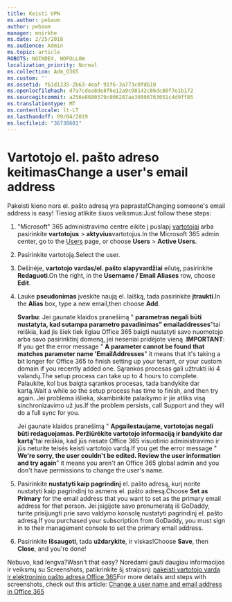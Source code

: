 ```yaml
---
title: Keisti UPN
ms.author: pebaum
author: pebaum
manager: mnirkhe
ms.date: 2/25/2018
ms.audience: Admin
ms.topic: article
ROBOTS: NOINDEX, NOFOLLOW
localization_priority: Normal
ms.collection: Adm_O365
ms.custom: ''
ms.assetid: f61d1335-2b63-4eaf-91f6-3a773c0fd610
ms.openlocfilehash: d7a7cdea8de8f6e12a9c98142c86dc80f7e1b172
ms.sourcegitcommit: a256e8680379c006287ae30996763051c4d9ff85
ms.translationtype: MT
ms.contentlocale: lt-LT
ms.lasthandoff: 09/04/2019
ms.locfileid: "36738601"
---
```

# <a name="change-a-users-email-address"></a><span data-ttu-id="77de7-102">Vartotojo el. pašto adreso keitimas</span><span class="sxs-lookup"><span data-stu-id="77de7-102">Change a user's email address</span></span>

<span data-ttu-id="77de7-103">Pakeisti kieno nors el. pašto adresą yra paprasta!</span><span class="sxs-lookup"><span data-stu-id="77de7-103">Changing someone's email address is easy!</span></span> <span data-ttu-id="77de7-104">Tiesiog atlikite šiuos veiksmus:</span><span class="sxs-lookup"><span data-stu-id="77de7-104">Just follow these steps:</span></span>
  
1. <span data-ttu-id="77de7-105">"Microsoft" 365 administravimo centre eikite į puslapį [vartotojai](https://go.microsoft.com/fwlink/p/?linkid=834822) arba pasirinkite **vartotojus** \> **aktyvius**vartotojus.</span><span class="sxs-lookup"><span data-stu-id="77de7-105">In the Microsoft 365 admin center, go to the [Users](https://go.microsoft.com/fwlink/p/?linkid=834822) page, or choose **Users** \> **Active Users**.</span></span>
    
2. <span data-ttu-id="77de7-106">Pasirinkite vartotoją.</span><span class="sxs-lookup"><span data-stu-id="77de7-106">Select the user.</span></span>
    
3. <span data-ttu-id="77de7-107">Dešinėje, **vartotojo vardas/el. pašto slapyvardžiai** eilutę, pasirinkite **Redaguoti**.</span><span class="sxs-lookup"><span data-stu-id="77de7-107">On the right, in the **Username / Email Aliases** row, choose **Edit**.</span></span>
    
4. <span data-ttu-id="77de7-108">Lauke **pseudonimas** įveskite naują el. laišką, tada pasirinkite **įtraukti**.</span><span class="sxs-lookup"><span data-stu-id="77de7-108">In the **Alias** box, type a new email,then choose **Add**.</span></span>
    
    <span data-ttu-id="77de7-109">**Svarbu**: Jei gaunate klaidos pranešimą " **parametras negali būti nustatyta, kad sutampa parametro pavadinimas" emailaddresses**"tai reiškia, kad jis šiek tiek ilgiau Office 365 baigti nustatyti savo nuomotojo arba savo pasirinktinį domeną, jei neseniai pridėjote vieną .</span><span class="sxs-lookup"><span data-stu-id="77de7-109">**IMPORTANT**: If you get the error message " **A parameter cannot be found that matches parameter name 'EmailAddresses**" it means that it's taking a bit longer for Office 365 to finish setting up your tenant, or your custom domain if you recently added one.</span></span> <span data-ttu-id="77de7-110">Sąrankos procesas gali užtrukti iki 4 valandų.</span><span class="sxs-lookup"><span data-stu-id="77de7-110">The setup process can take up to 4 hours to complete.</span></span> <span data-ttu-id="77de7-111">Palaukite, kol bus baigta sąrankos procesas, tada bandykite dar kartą.</span><span class="sxs-lookup"><span data-stu-id="77de7-111">Wait a while so the setup process has time to finish, and then try again.</span></span> <span data-ttu-id="77de7-112">Jei problema išlieka, skambinkite palaikymo ir jie atliks visą sinchronizavimo už jus.</span><span class="sxs-lookup"><span data-stu-id="77de7-112">If the problem persists, call Support and they will do a full sync for you.</span></span>
    
    <span data-ttu-id="77de7-113">Jei gaunate klaidos pranešimą " **Apgailestaujame, vartotojas negali būti redaguojamas. Peržiūrėkite vartotojo informaciją ir bandykite dar kartą**"tai reiškia, kad jūs nesate Office 365 visuotinio administravimo ir jūs neturite teisės keisti vartotojo vardą.</span><span class="sxs-lookup"><span data-stu-id="77de7-113">If you get the error message " **We're sorry, the user couldn't be edited. Review the user information and try again**" it means you aren't an Office 365 global admin and you don't have permissions to change the user's name.</span></span>
    
5. <span data-ttu-id="77de7-114">Pasirinkite **nustatyti kaip pagrindinį** el. pašto adresą, kurį norite nustatyti kaip pagrindinį to asmens el. pašto adresą.</span><span class="sxs-lookup"><span data-stu-id="77de7-114">Choose **Set as Primary** for the email address that you want to set as the primary email address for that person.</span></span> <span data-ttu-id="77de7-115">Jei įsigijote savo prenumeratą iš GoDaddy, turite prisijungti prie savo valdymo konsolę nustatyti pagrindinį el. pašto adresą.</span><span class="sxs-lookup"><span data-stu-id="77de7-115">If you purchased your subscription from GoDaddy, you must sign in to their management console to set the primary email address.</span></span> 
    
6. <span data-ttu-id="77de7-116">Pasirinkite **Išsaugoti**, tada **uždarykite**, ir viskas!</span><span class="sxs-lookup"><span data-stu-id="77de7-116">Choose **Save**, then **Close**, and you're done!</span></span>
    
<span data-ttu-id="77de7-117">Nebuvo, kad lengva?</span><span class="sxs-lookup"><span data-stu-id="77de7-117">Wasn't that easy?</span></span> <span data-ttu-id="77de7-118">Norėdami gauti daugiau informacijos ir veiksmų su Screenshots, patikrinkite šį straipsnį: [pakeisti vartotojo vardą ir elektroninio pašto adresą Office 365](https://docs.microsoft.com/office365/admin/add-users/change-a-user-name-and-email-address)</span><span class="sxs-lookup"><span data-stu-id="77de7-118">For more details and steps with screenshots, check out this article: [Change a user name and email address in Office 365](https://docs.microsoft.com/office365/admin/add-users/change-a-user-name-and-email-address)</span></span>
  

